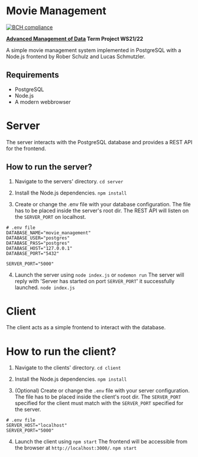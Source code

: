 # Movie Management
[![BCH compliance](https://bettercodehub.com/edge/badge/g4m3r0/AMD-Project?branch=main&token=3e3451b8df2b62be79c9fc23563729f909cb3232)](https://bettercodehub.com/)

**[Advanced Management of Data](https://www.tu-chemnitz.de/informatik/DVS/index.php) Term Project WS21/22**

A simple movie management system implemented in PostgreSQL with a Node.js frontend by Rober Schulz and Lucas Schmutzler.

## Requirements
- PostgreSQL
- Node.js
- A modern webbrowser

# Server
The server interacts with the PostgreSQL database and provides a REST API for the frontend.

## How to run the server?

1. Navigate to the servers' directory.
`cd server`

2. Install the Node.js dependencies.
`npm install`

3. Create or change the .env file with your database configuration. The file has to be placed inside the server's root dir.
The REST API will listen on the `SERVER_PORT` on localhost.

```
# .env file
DATABASE_NAME="movie_management"
DATABASE_USER="postgres"
DATABASE_PASS="postgres"
DATABASE_HOST="127.0.0.1"
DATABASE_PORT="5432"

SERVER_PORT="5000"
```

4. Launch the server using `node index.js` or `nodemon run`
The server will reply with 'Server has started on port `SERVER_PORT`' it successfully launched.
`node index.js`

# Client
The client acts as a simple frontend to interact with the database.

# How to run the client?
1. Navigate to the clients' directory.
`cd client`

2. Install the Node.js dependencies.
`npm install`

3. (Optional) Create or change the `.env` file with your server configuration. The file has to be placed inside the client's root dir.
The `SERVER_PORT` specified for the client must match with the `SERVER_PORT` specified for the server.

```
# .env file
SERVER_HOST="localhost"
SERVER_PORT="5000"
```

4. Launch the client using `npm start`
The frontend will be accessible from the browser at `http://localhost:3000/`.
`npm start`
